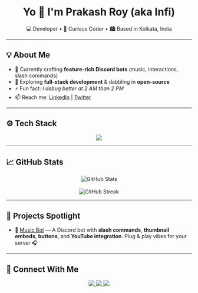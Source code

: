 <h1 align="center">Yo 👋 I'm Prakash Roy (aka Infi)</h1>

<p align="center">
  💻 Developer • 🎯 Curious Coder • 🏙️ Based in Kolkata, India
</p>


---

## 💡 About Me

- 🔭 Currently crafting **feature-rich Discord bots** (music, interactions, slash commands)
- 🌱 Exploring **full-stack development** & dabbling in **open-source**
- ⚡ Fun fact: *I debug better at 2 AM than 2 PM*
- 📫 Reach me: [LinkedIn](https://www.linkedin.com/in/prakash-roy-949350246/) | [Twitter](https://twitter.com/Infi_nvm)

---

## ⚙️ Tech Stack

<p align="center">
  <img src="https://skillicons.dev/icons?i=js,ts,react,nodejs,express,mongodb,html,css,git,github,vscode" />
</p>

---

## 📈 GitHub Stats

<p align="center">
  <img src="https://github-readme-stats.vercel.app/api?username=Infi-gitty&show_icons=true&theme=tokyonight" alt="GitHub Stats" />
  <br><br>
  <img src="https://streak-stats.demolab.com?user=Infi-gitty&theme=tokyonight&hide_border=false" alt="GitHub Streak" />
</p>

---

## 🚀 Projects Spotlight

- 🎵 [Music Bot](https://github.com/Infi-gitty/Music-bot) — A Discord bot with **slash commands**, **thumbnail embeds**, **buttons**, and **YouTube integration**. Plug & play vibes for your server 🎧

---

## 🤝 Connect With Me

<p align="center">
  <a href="https://www.linkedin.com/in/prakash-roy-949350246/">
    <img src="https://img.shields.io/badge/LinkedIn-blue?style=flat&logo=linkedin" />
  </a>
  <a href="https://twitter.com/Infi_nvm">
    <img src="https://img.shields.io/badge/Twitter-black?style=flat&logo=twitter" />
  </a>
  <a href="https://www.instagram.com/infi_nvm/">
    <img src="https://img.shields.io/badge/Instagram-%23E4405F.svg?style=flat&logo=instagram&logoColor=white" />
  </a>
</p>
